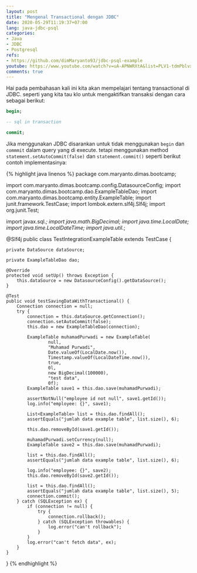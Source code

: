 ```yaml
---
layout: post
title: "Mengenal Transactional dengan JDBC"
date: 2020-05-29T11:19:37+07:00
lang: java-jdbc-psql
categories:
- Java
- JDBC
- Postgresql 
refs: 
- https://github.com/dimMaryanto93/jdbc-psql-example
youtube: https://www.youtube.com/watch?v=uA-APNWRXtA&list=PLV1-tdmPblvxVAb1P-CRsPraIv3ks3A16&index=14
comments: true
---
```


Hai pada pembahasan kali ini kita akan mempelajari tentang transactional di JDBC. seperti yang kita tau klo untuk mengaktifkan transaksi dengan cara sebagai berikut:

```sql
begin;

-- sql in transaction

commit;
```

Jika menggunakan JDBC disarankan untuk tidak menggunakan `begin` dan `commmit` dalam query yang di execute. tetapi menggunakan method `statement.setAutoCommit(false)` dan `statement.commit()` seperti berikut contoh implementasinya:


{% highlight java linenos %}
package com.maryanto.dimas.bootcamp;

import com.maryanto.dimas.bootcamp.config.DatasourceConfig;
import com.maryanto.dimas.bootcamp.dao.ExampleTableDao;
import com.maryanto.dimas.bootcamp.entity.ExampleTable;
import junit.framework.TestCase;
import lombok.extern.slf4j.Slf4j;
import org.junit.Test;

import javax.sql.*;
import java.math.BigDecimal;
import java.time.LocalDate;
import java.time.LocalDateTime;
import java.util.*;

@Slf4j
public class TestIntegrationExampleTable extends TestCase {

    private DataSource dataSource;

    private ExampleTableDao dao;

    @Override
    protected void setUp() throws Exception {
        this.dataSource = new DatasourceConfig().getDataSource();
    }

    @Test
    public void testSavingDataWithTransactional() {
        Connection connection = null;
        try {
            connection = this.dataSource.getConnection();
            connection.setAutoCommit(false);
            this.dao = new ExampleTableDao(connection);

            ExampleTable muhamadPurwadi = new ExampleTable(
                    null,
                    "Muhamad Purwadi",
                    Date.valueOf(LocalDate.now()),
                    Timestamp.valueOf(LocalDateTime.now()),
                    true,
                    0l, 
                    new BigDecimal(100000),
                    "test data",
                    0f);
            ExampleTable save1 = this.dao.save(muhamadPurwadi);

            assertNotNull("employee id not null", save1.getId());
            log.info("employee: {}", save1);

            List<ExampleTable> list = this.dao.findAll();
            assertEquals("jumlah data example table", list.size(), 6);

            this.dao.removeById(save1.getId());

            muhamadPurwadi.setCurrency(null);
            ExampleTable save2 = this.dao.save(muhamadPurwadi);

            list = this.dao.findAll();
            assertEquals("jumlah data example table", list.size(), 6);

            log.info("employee: {}", save2);
            this.dao.removeById(save2.getId());

            list = this.dao.findAll();
            assertEquals("jumlah data example table", list.size(), 5);
            connection.commit();
        } catch (SQLException ex) {
            if (connection != null) {
                try {
                    connection.rollback();
                } catch (SQLException throwables) {
                    log.error("can't rollback");
                }
            }
            log.error("can't fetch data", ex);
        }
    }
}
{% endhighlight %}